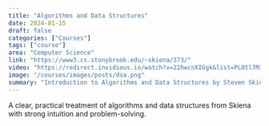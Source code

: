 ```yaml
---
title: "Algorithms and Data Structures"
date: 2024-01-15
draft: false
categories: ["Courses"]
tags: ["course"]
area: "Computer Science"
link: "https://www3.cs.stonybrook.edu/~skiena/373/"
video: "https://redirect.invidious.io/watch?v=22hwcnXIGgk&list=PLOtl7M3yp-DX6ic0HGT0PUX_wiNmkWkXx"
image: "/courses/images/posts/dsa.png"
summary: "Introduction to Algorithms and Data Structures by Steven Skiena"
---
```


A clear, practical treatment of algorithms and data structures from Skiena with strong intuition and problem-solving.
